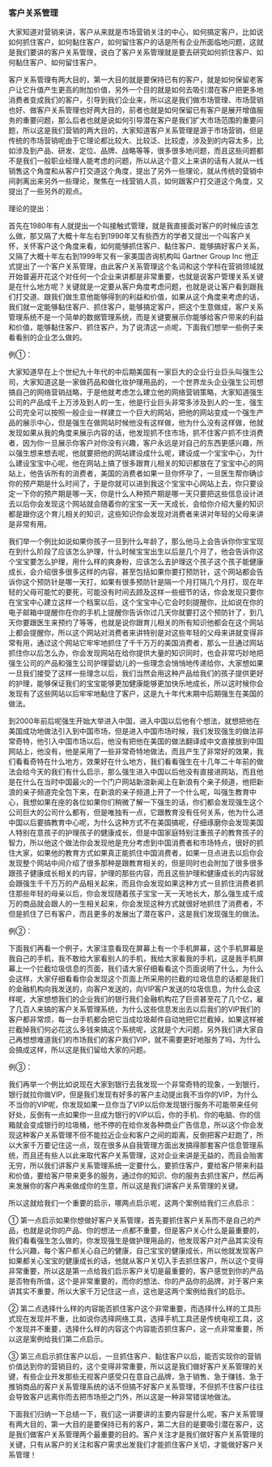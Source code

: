 ### 客户关系管理

大家知道对营销来讲，客户从来就是市场营销关注的中心，如何搞定客户，比如说如何抓住客户，如何黏住客户，如何留住客户的话是所有企业所面临地问题，这就是我们要讲的客户关系管理，说白了客户关系管理就是要去研究如何抓住客户、如何黏住客户、如何留住客户。

客户关系管理有两大目的，第一大目的就是要保持已有的客户，就是如何保留老客户让它升值产生更高的附加价值，另外一个目的就是如何去吸引潜在客户把更多地消费者变成我们的客户，引导到我们企业来，所以这是我们做市场管理、市场营销也好、做客户关系管理也好两大目的，前者也就是如何保留已有客户是展开增值服务的重要问题，那么后者也就是说如何引导潜在客户是我们扩大市场范围的重要问题，所以这是我们营销的两大目的，大家知道客户关系管理是源于市场营销，但是传统的市场营销呢由于它理论都比较大、比较泛、比较虚，涉及到的内容太多，比如涉及到产品、研发、定位、品牌、战略等等，很多很多地问题，而且这些问题都不是我们一般职业经理人能考虑的问题，所以从这个意义上来讲的话有人就从一线销售这个角度和从客户打交道这个角度，提出了另外一些理论，就从传统的营销中间剥离出来另外一些理论，聚焦在一线营销人员，如何跟客户打交道这个角度，又提出了一些另外的观点。

理论的提出：

首先在1980年有人就提出一个叫接触式管理，就是我直接面对客户的时候应该怎么做，那又隔了大概十年左右到1990年又有些西方的学者又提出一个叫客户关怀，关怀客户这个角度来看，如何能够抓住客户、黏住客户、能够搞好客户关系，又隔了大概十年左右到1999年又有一家美国咨询机构叫 Gartner Group Inc 他正式提出了一个客户关系管理，由此客户关系管理这个名词和这个学科在营销领域就开始普遍开花这个对任何一个企业来讲都是非常重要，也就是说客户管理关系关键是在什么地方呢？关键就是一定要从客户角度考虑问题，也就是说让客户看到跟我们打交道、跟我们做生意他能够得到的利益和价值，如果从这个角度来考虑的话，我们就一定能够黏住客户、抓住客户，能够搞定客户，把这个生意做成，客户关系管理系统不是一个简单的数据管理系统，而是关键要展示你能够给客户带来的利益和价值，能够黏住客户、抓住客户，为了说清这一点呢，下面我们想举一些例子来看看别的企业怎么做的。

例①：

大家知道早在上个世纪九十年代的中后期美国有一家巨大的企业行业巨头叫强生公司，大家知道这是一家做药品和做化妆护理用品的，一个世界龙头企业强生公司想搞自己的网络营销战略，于是他就考虑怎么建立他的网络营销策略，大家知道强生公司的产品成千上万涉及到人的一生，他是行业巨头非常多涉及到人的一生，强生公司完全可以按照一般企业一样建立一个巨大的网站，把他的网站变成一个强生产品的展示中心，但是强生在做网站时候他没有这样做，他为什么没有这样做，他就发现如果从我的角度来展示内容的话，他发现抓不住市场，抓不住客户抓不住消费者，因为你一旦展示你客户对你没有兴趣，客户永远是对自己的东西更感兴趣，所以强生想来想去呢，他就要把他的网站建设成什么呢，建设成一个宝宝中心，为什么建设宝宝中心呢，他在网站上搞了很多跟育儿相关的知识都放在了宝宝中心的网站上，他告诉所有的消费者，美国的消费者如果一旦你怀孕了，一旦医生帮你确诊你的预产期是什么时间了，于是你就可以进到我这个宝宝中心网站上去，你只要设定一下你的预产期是哪一天，你是什么人种预产期是哪一天只要把这些信息设计进去以后你会发现这个网站就会随着你的宝宝一天一天成长，会给你介绍大量的知识都是跟你这个育儿相关的知识，这些知识你会发现对消费者来讲对年轻的父母来讲是非常有用。

我们举一个例比如说如果你孩子一旦到什么年龄了，那么他马上会告诉你你宝宝现在到什么阶段了应该怎么护理，什么时候宝宝出生以后是几个月了，他会告诉你这个宝宝要怎么护理，用什么样的爽身粉，应该怎么去护理这个孩子这个孩子能健康成长，会介绍很多很多这样的内容，甚至包括如果你要打预防针，这个网站都会告诉你这个预防针是哪一天打，如果有很多预防针是隔一个月打隔几个月打，现在年轻的父母可能忙的要死，可能没有时间去顾及这样一些细节的话，你会发现只要你在宝宝中心建立这样一个档案以后，这个宝宝中心它会时刻提醒你，比如说在你的电子邮箱中提醒你在你的手机上提醒你告诉你过几天你就要打这个预防针了，到几天你要跟医生来预约了等等，也就是说你跟育儿相关的所有知识他都会在这个网站上都会提醒你，所以这个网站对消费者来讲特别是对这些年轻的父母来讲就变得非常有用，通过这个网站它牢牢地抓住了千千万万的美国消费者，那么一旦通过网站抓住你以后怎么办，你会发现网站在给你提供大量的知识同时，也会非常巧妙地把强生公司的产品和强生公司护理婴幼儿的一些理念会悄悄地传递给你，大家想如果一旦我们接受了这样一些理念以后，我们当然会用这种产品给我们的孩子提供更好的护理，能够保证我们的宝宝能够更加健康能够更加快乐地成长，所以这时候你会发现有了这些网站以后牢牢地黏住了客户，这是九十年代末期中后期强生在美国的做法。

到2000年前后呢强生开始大举进入中国，进入中国以后他有个想法，就想把他在美国成功地做法引入到中国市场，但是进入中国市场时候，我们发现强生的做法非常奇特，他引入中国市场以后，他没有把他在美国的做法翻译成中文直接放到中国网站上，他没有，他是采用了一些非常奇特地做法，而且产生了非常好的效果，我们看看奇特在什么地方，效果好在什么地方，我们看看强生在十几年二十年前的做法会给今天的我们有什么启示，那么强生进入中国以后他没有直接进网站，而且他是在什么在当时中国最火的一个门户网站新浪新闻上在新浪有个亲子频道，他把新浪的亲子频道完全包下来，在新浪的亲子频道上开了一个什么呢，叫强生教育中心，我想如果在座的各位如果你们稍微了解一下强生的话，你们都会发现强生这个公司巨大的公司什么都有，但是唯独有一点，它跟教育没有任何关系，他为什么进中国以后要搞教育中心呢，为什么这种方式不在美国搞呢，仔细琢磨你会发现美国人特别在意孩子的护理孩子的健康成长，但是中国家庭特别注重孩子的教育孩子的智力，所以他这个做法你会发现他是充分考虑到中国消费者和市场特点，很好的抓住大家，如果他的教育方式如果真正能抓住中国消费者，如果一旦点进去以后你会发现整个网站中间介绍了很多那种是跟教育相关的，但是同时也会附加了很多很多跟孩子健康成长相关的内容，护理的那些内容，而且这些护理和健康成长的内容就会跟强生千千万万的产品相关起来，而且你会发现如果这种方式一旦抓住消费者抓住那些年轻的母亲以后，你会发现随着孩子宝宝一天一天地长大，那么强生成千成万的商品就会跟人的一生相关起来，你会发现这种方式就很好地抓住了消费者，不但是抓住了已有客户，而且更多的发展出了潜在客户，这是我们发现强生的做法。

例②：

下面我们再看一个例子，大家注意看现在屏幕上有一个手机屏幕，这个手机屏幕是我自己的手机，我不敢给大家看别人的手机，我给大家看我的手机，这是我手机屏幕上一个拦截垃圾信息的页面，我们请大家仔细看看这个页面说明了什么，为什么会这样，大家仔细看看你会发现这个页面上所采用的拦截的垃圾信息的话都是我们的金融机构向我发送的，向客户发送的，向VIP客户发送的垃圾信息，为什么会这样呢，大家想想我们的企业我们的银行我们金融机构花了巨资甚至花了几个亿，雇了几百人来搞的客户关系管理系统，为什么这些信息发出去以后我们的VIP我们的客户都非常烦，每一台手机都会把它当成垃圾邮件自动地把它拦截掉，如果这样被拦截掉我们何必花这么多钱来搞这个系统呢，这就是个大问题，另外我们讲大家自己再想想难道我们的市场我们的客户我们VIP，就不需要更好地服务了吗，为什么会搞成这样，所以这是我们留给大家的问题。

例③：

我们再举一个例比如说现在大家到银行去我发现一个非常奇特的现象，一到银行，银行就拉你做VIP，但是我们发现有好多的客户主动提出我不当你的VIP，为什么不当你的VIP呢，你发现如果一旦你当了VIP以后你发现银行服务不可能带来任何好处，反倒有一点如果你一旦成为银行的VIP以后，你的手机、你的电脑、你的信箱就会变成银行的垃圾桶，他不停的在给你发各种商业广告信息，所以这个你会发现这种客户关系管理不但不能拉近企业和客户之间的距离，反倒把客户赶跑了，所以大家千万要记住这一点，现在很多从自我管理方面出发搞得那套客户信息管理系统，而且还有些人以此来取代客户关系管理，这对企业来讲是无益的，而且会贻害无穷，所以我们讲客户关系管理系统一定要什么，要抓住客户，要给客户带来利益和价值，要给客户带来更多的服务，通过你的知识、你的服务去抓住客户，然后再来发展你的客户再来做成你的生意，所以这是我们讲客户关系管理的关键。

所以这就给我们一个重要的启示，哪两点启示呢，这两个案例给我们三点启示：

① 第一点启示如果你想做好客户关系管理，首先要抓住客户关系而不是自己的产品，也就是说你的产品、你的想法一点都不重要，但是客户关心什么是最重要的，我们看看强生怎么做的，你发现强生是做护理用品的，他发现客户对产品其实没有什么兴趣，每个客户都关心自己的健康，自己宝宝的健康成长，所以他就发现客户如果都关心宝宝的健康成长的话，他就从客户关切入手去抓住客户，所以这个变得非常重要，所以这是第一点给我们启示客户关切是最重要的，客户感觉到你的产品是否物有所值，这个是非常重要的，而你的想法、你的产品你的品牌，对于客户来讲其实不重要，所以大家千万记住这一点，这也是这两个案例给我们的启示。

② 第二点选择什么样的内容能否抓住客户这个非常重要，而选择什么样的工具形式现在发现并不重，比如说你选择网络工具，选择手机工具还是传统电视工具，这个发现并不重要，选择什么样的内容这个内容能否抓住客户，这一点非常重要，所以这是案例给我们第二点启示。

③ 第三点启示抓住客户以后，一旦抓住客户、黏住客户以后，能否实现你的营销价值达到你的营销目的，这个变得非常重要，所以这是我们做好客户关系管理的关键，有些企业开发那些无视客户感受只在意自己品牌，急于销售、急于赚钱、急于推销商品的客户关系管理系统的话不但搞不好客户关系管理，不但抓不住客户往往会导致客户远离你而去把市场拒之门外，所以这是一种非常错误地做法。

下面我们归纳一下总结一下，我们这一讲要讲的主要内容是什么呢，客户关系管理有两大目的，第一大目的是要保持已有的客户，第二大目的是要吸引潜在客户，这是我们做客户关系管理两个最重要的目的。客户关注才是我们做好客户关系管理的关键，只有从客户的关注和客户需求出发我们才能抓住客户关切，才能做好客户关系管理！